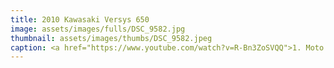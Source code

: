 ```yaml
---
title: 2010 Kawasaki Versys 650
image: assets/images/fulls/DSC_9582.jpg
thumbnail: assets/images/thumbs/DSC_9582.jpeg
caption: <a href="https://www.youtube.com/watch?v=R-Bn3ZoSVQQ">1. Moto Geo Video Review</a><br><a href="https://www.youtube.com/watch?v=8ggEBAKjQ7s">2. Motorcyclist Mag Video Review</a><br><a href="https://www.youtube.com/watch?v=7YHHBFEE-YQ">3. MC Commute Video Review</a>
---
```

